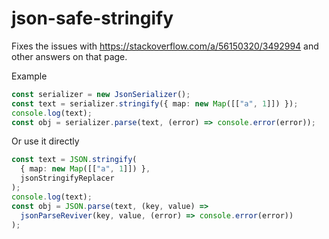 # json-safe-stringify

Fixes the issues with https://stackoverflow.com/a/56150320/3492994 and other answers on that page.

Example

```ts
const serializer = new JsonSerializer();
const text = serializer.stringify({ map: new Map([["a", 1]]) });
console.log(text);
const obj = serializer.parse(text, (error) => console.error(error));
```

Or use it directly

```ts
const text = JSON.stringify(
  { map: new Map([["a", 1]]) },
  jsonStringifyReplacer
);
console.log(text);
const obj = JSON.parse(text, (key, value) =>
  jsonParseReviver(key, value, (error) => console.error(error))
);
```
